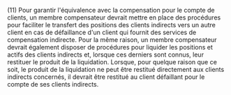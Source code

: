 (11) Pour garantir l'équivalence avec la compensation pour le compte de clients, un membre compensateur devrait mettre en place des procédures pour faciliter le transfert des positions des clients indirects vers un autre client en cas de défaillance d'un client qui fournit des services de compensation indirecte. Pour la même raison, un membre compensateur devrait également disposer de procédures pour liquider les positions et actifs des clients indirects et, lorsque ces derniers sont connus, leur restituer le produit de la liquidation. Lorsque, pour quelque raison que ce soit, le produit de la liquidation ne peut être restitué directement aux clients indirects concernés, il devrait être restitué au client défaillant pour le compte de ses clients indirects.